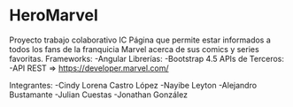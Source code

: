 # HeroMarvel
Proyecto trabajo colaborativo IC
Página que permite estar informados a todos los fans de la franquicia Marvel acerca de sus comics y series favoritas.
Frameworks:
-Angular
Librerías:
-Bootstrap 4.5
APIs de Terceros:
-API REST => https://developer.marvel.com/

Integrantes:
-Cindy Lorena Castro López
-Nayibe Leyton
-Alejandro Bustamante
-Julian Cuestas
-Jonathan González
